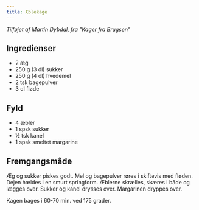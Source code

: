 ```yaml
---
title: Æblekage
---
```

*Tilføjet af Martin Dybdal, fra "Kager fra Brugsen"*

Ingredienser
------------
 * 2 æg
 * 250 g (3 dl) sukker
 * 250 g (4 dl) hvedemel
 * 2 tsk bagepulver
 * 3 dl fløde

Fyld
----
 * 4 æbler
 * 1 spsk sukker
 * ½ tsk kanel
 * 1 spsk smeltet margarine

Fremgangsmåde
-------------
Æg og sukker piskes godt.
Mel og bagepulver røres i skiftevis med fløden.
Dejen hældes i en smurt springform.
Æblerne skrælles, skæres i både og lægges over.
Sukker og kanel drysses over.
Margarinen dryppes over.

Kagen bages i 60-70 min. ved 175 grader.
